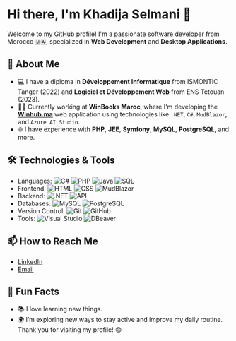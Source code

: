 # Hi there, I'm Khadija Selmani 👋

Welcome to my GitHub profile! I'm a passionate software developer from Morocco 🇲🇦, specialized in **Web Development** and **Desktop Applications**.

## 🚀 About Me
- 💻 I have a diploma in **Développement Informatique** from ISMONTIC Tanger (2022) and **Logiciel et Développement Web** from ENS Tetouan (2023).
- 👨‍💻 Currently working at **WinBooks Maroc**, where I'm developing the **[Winhub.ma](https://app.winhub.ma/)** web application using technologies like `.NET`, `C#`, `MudBlazor`, and `Azure AI Studio`.
- 🌐 I have experience with **PHP**, **JEE**, **Symfony**, **MySQL**, **PostgreSQL**, and more.


## 🛠️ Technologies & Tools
- Languages: ![C#](https://img.shields.io/badge/-C%23-blue) ![PHP](https://img.shields.io/badge/-PHP-777BB4) ![Java](https://img.shields.io/badge/-Java-orange) ![SQL](https://img.shields.io/badge/-SQL-lightgrey)
- Frontend: ![HTML](https://img.shields.io/badge/-HTML-E34F26) ![CSS](https://img.shields.io/badge/-CSS-1572B6) ![MudBlazor](https://img.shields.io/badge/-MudBlazor-blue)
- Backend: ![.NET](https://img.shields.io/badge/-.NET-512BD4) ![API](https://img.shields.io/badge/-API-lightgrey)
- Databases: ![MySQL](https://img.shields.io/badge/-MySQL-4479A1) ![PostgreSQL](https://img.shields.io/badge/-PostgreSQL-336791)
- Version Control: ![Git](https://img.shields.io/badge/-Git-F05032) ![GitHub](https://img.shields.io/badge/-GitHub-181717)
- Tools: ![Visual Studio](https://img.shields.io/badge/-Visual%20Studio-5C2D91) ![DBeaver](https://img.shields.io/badge/-DBeaver-006699)

## 📫 How to Reach Me
- [LinkedIn](https://www.linkedin.com/in/khadija-selmani-745241222?utm_source=share&utm_campaign=share_via&utm_content=profile&utm_medium=ios_app)
- [Email](mailto:khadijaselmani518@gmail.com)

## 🌟 Fun Facts
- 📚 I love learning new things.
- 🌍 I’m exploring new ways to stay active and improve my daily routine.
Thank you for visiting my profile! 😊

